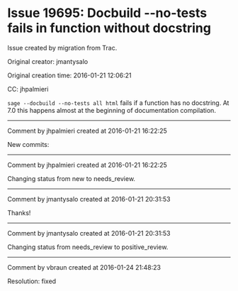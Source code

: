 # Issue 19695: Docbuild --no-tests fails in function without docstring

Issue created by migration from Trac.

Original creator: jmantysalo

Original creation time: 2016-01-21 12:06:21

CC:  ​jhpalmieri

`sage --docbuild --no-tests all html` fails if a function has no docstring. At 7.0 this happens almost at the beginning of documentation compilation.


---

Comment by jhpalmieri created at 2016-01-21 16:22:25

New commits:


---

Comment by jhpalmieri created at 2016-01-21 16:22:25

Changing status from new to needs_review.


---

Comment by jmantysalo created at 2016-01-21 20:31:53

Thanks!


---

Comment by jmantysalo created at 2016-01-21 20:31:53

Changing status from needs_review to positive_review.


---

Comment by vbraun created at 2016-01-24 21:48:23

Resolution: fixed
